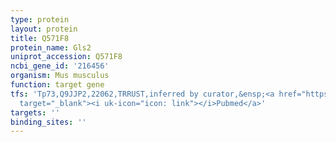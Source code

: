 ```yaml
---
type: protein
layout: protein
title: Q571F8
protein_name: Gls2
uniprot_accession: Q571F8
ncbi_gene_id: '216456'
organism: Mus musculus
function: target gene
tfs: 'Tp73,Q9JJP2,22062,TRRUST,inferred by curator,&ensp;<a href="https://www.ncbi.nlm.nih.gov/pubmed/?term=24121663%5Buid%5D"
  target="_blank"><i uk-icon="icon: link"></i>Pubmed</a>'
targets: ''
binding_sites: ''
---
```


